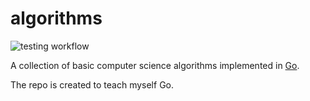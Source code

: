 # algorithms


![testing workflow](https://github.com/vvkorz/algorithms/actions/workflows/testing.yml/badge.svg)

A collection of basic computer science algorithms implemented in [Go](https://golang.org/).

The repo is created to teach myself Go.

